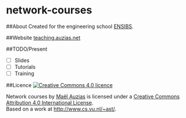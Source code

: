 network-courses
===============

##About
Created for the engineering school [ENSIBS](http://www-ensibs.univ-ubs.fr/).

##Website
[teaching.auzias.net](http://teaching.auzias.net)

##TODO/Present
- [ ] Slides
- [ ] Tutorials
- [ ] Training

##Licence
[![Creative Commons 4.0 licence](https://i.creativecommons.org/l/by/4.0/88x31.png)](http://creativecommons.org/licenses/by/4.0/)

<span xmlns:dct="http://purl.org/dc/terms/" property="dct:title">Network courses</span> by <a xmlns:cc="http://creativecommons.org/ns#" href="http://teaching.auzias.net" property="cc:attributionName" rel="cc:attributionURL">Maël Auzias</a> is licensed under a <a rel="license" href="http://creativecommons.org/licenses/by/4.0/">Creative Commons Attribution 4.0 International License</a>.<br>Based on a work at <a xmlns:dct="http://purl.org/dc/terms/" href="http://www.cs.vu.nl/~ast/" rel="dct:source">http://www.cs.vu.nl/~ast/</a>.

